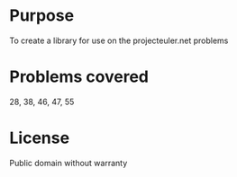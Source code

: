 # Purpose
To create a library for use on the projecteuler.net problems

# Problems covered
28, 38, 46, 47, 55

# License
Public domain without warranty

